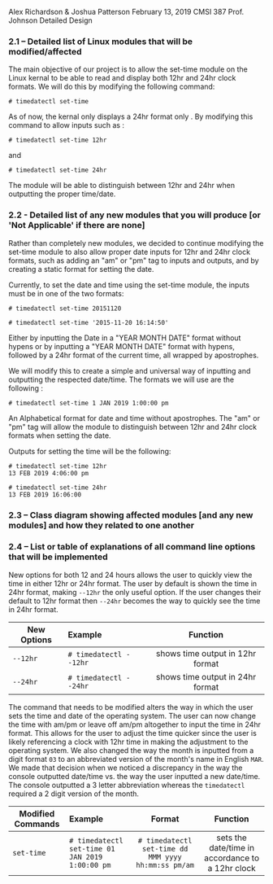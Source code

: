 Alex Richardson & Joshua Patterson
February 13, 2019
CMSI 387
Prof. Johnson
Detailed Design
### 2.1 – Detailed list of Linux modules that will be modified/affected
The main objective of our project is to allow the set-time module on the Linux kernal to be able to read and display both 12hr and 24hr clock formats. We will do this by modifying the following command:
```
# timedatectl set-time
 ```
 As of now, the kernal only displays a 24hr format only . By modifying this command to allow inputs such as :
 
 ```
 # timedatectl set-time 12hr
 ```
 and
 
 ```
 # timedatectl set-time 24hr
 ```
 The module will be able to distinguish between 12hr and 24hr when outputting the proper time/date.
 
### 2.2 - Detailed list of any new modules that you will produce [or 'Not Applicable' if there are none]
Rather than completely new modules, we decided to continue modifying the set-time module to also allow proper date inputs for 12hr and 24hr clock formats, such as adding an "am" or "pm" tag to inputs and outputs, and by creating a static format for setting the date.

Currently, to set the date and time using the set-time module, the inputs must be in one of the two formats:
```
# timedatectl set-time 20151120
```
```
# timedatectl set-time '2015-11-20 16:14:50'
```
Either by inputting the Date in a "YEAR MONTH DATE" format without hypens or by inputting a "YEAR MONTH DATE" format with hypens, followed by a 24hr format of the current time, all wrapped by apostrophes. 

We will modify this to create a simple and universal way of inputting and outputting the respected date/time.
The formats we will use are the following :
```
# timedatectl set-time 1 JAN 2019 1:00:00 pm
```

An Alphabetical format for date and time without apostrophes. The "am" or "pm" tag will allow the module to distinguish between 12hr and 24hr clock formats when setting the date.


Outputs for setting the time will be the following: 

```
# timedatectl set-time 12hr
13 FEB 2019 4:06:00 pm
```
```
# timedatectl set-time 24hr
13 FEB 2019 16:06:00
```


### 2.3 – Class diagram showing affected modules [and any new modules] and how they related to one another
### 2.4 – List or table of explanations of all command line options that will be implemented

New options for both 12 and 24 hours allows the user to quickly view the time in either 12hr or 24hr format. The user by default is shown the time in 24hr format, making `--12hr` the only useful option. If the user changes their default to 12hr format then `--24hr` becomes the way to quickly see the time in 24hr format.

| New Options   | Example   | Function        
| ------------- |:----------|:-------------:|
| `--12hr` | `# timedatectl --12hr` | shows time output in 12hr format
| `--24hr` | `# timedatectl --24hr` | shows time output in 24hr format

The command that needs to be modified alters the way in which the user sets the time and date of the operating system. The user can now change the time with am/pm or leave off am/pm altogether to input the time in 24hr format. This allows for the user to adjust the time quicker since the user is likely referencing a clock with 12hr time in making the adjustment to the operating system. We also changed the way the month is inputted from a digit format `03` to an abbreviated version of the month's name in English `MAR`. We made that decision when we noticed a discrepancy in the way the console outputted date/time vs. the way the user inputted a new date/time. The console outputted a 3 letter abbreviation whereas the `timedatectl` required a 2 digit version of the month.

| Modified Commands | Example     | Format       | Function
| ----------------  |:------------|:------------:|:------------:|
| `set-time`       | `# timedatectl set-time 01 JAN 2019 1:00:00 pm`| `# timedatectl set-time dd MMM yyyy hh:mm:ss pm/am` | sets the date/time in accordance to a 12hr clock
